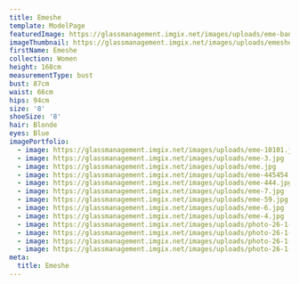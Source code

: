 ```yaml
---
title: Emeshe
template: ModelPage
featuredImage: https://glassmanagement.imgix.net/images/uploads/eme-banner.jpg
imageThumbnail: https://glassmanagement.imgix.net/images/uploads/emeshe-hs.jpg
firstName: Emeshe
collection: Women
height: 168cm
measurementType: bust
bust: 87cm
waist: 66cm
hips: 94cm
size: '8'
shoeSize: '8'
hair: Blonde
eyes: Blue
imagePortfolio:
  - image: https://glassmanagement.imgix.net/images/uploads/eme-10101.jpg
  - image: https://glassmanagement.imgix.net/images/uploads/eme-3.jpg
  - image: https://glassmanagement.imgix.net/images/uploads/eme.jpg
  - image: https://glassmanagement.imgix.net/images/uploads/eme-445454.jpg
  - image: https://glassmanagement.imgix.net/images/uploads/eme-444.jpg
  - image: https://glassmanagement.imgix.net/images/uploads/eme-7.jpg
  - image: https://glassmanagement.imgix.net/images/uploads/eme-59.jpg
  - image: https://glassmanagement.imgix.net/images/uploads/eme-6.jpg
  - image: https://glassmanagement.imgix.net/images/uploads/eme-4.jpg
  - image: https://glassmanagement.imgix.net/images/uploads/photo-26-1-19-9-31-27-am.jpg
  - image: https://glassmanagement.imgix.net/images/uploads/photo-26-1-19-9-33-01-am-1-.jpg
  - image: https://glassmanagement.imgix.net/images/uploads/photo-26-1-19-9-12-49-am.jpg
  - image: https://glassmanagement.imgix.net/images/uploads/photo-26-1-19-10-15-24-am.jpg
meta:
  title: Emeshe
---
```


